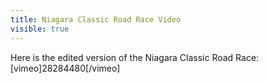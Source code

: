 ---title: Niagara Classic Road Race Videovisible: true---<div>
  Here is the edited version of the Niagara Classic Road Race:<br />[vimeo]28284480[/vimeo]
</div>